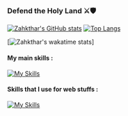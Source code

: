 ### Defend the Holy Land ⚔️🛡️

[![Zahkthar's GitHub stats](https://github-readme-stats.vercel.app/api?username=zahkthar&show_icons=true&theme=merko)](https://github.com/anuraghazra/github-readme-stats)
[![Top Langs](https://github-readme-stats.vercel.app/api/top-langs/?username=zahkthar&layout=compact&theme=merko)](https://github.com/anuraghazra/github-readme-stats)

[![Zahkthar's wakatime stats](https://github-readme-stats.vercel.app/api/wakatime?username=Zahkthar&layout=compact&theme=merko)]

#### My main skills :

[![My Skills](https://skillicons.dev/icons?i=c,arduino,py,raspberrypi,vscode,git,github)](https://skillicons.dev)

#### Skills that I use for web stuffs :

[![My Skills](https://skillicons.dev/icons?i=html,css,php,symfony)](https://skillicons.dev)
